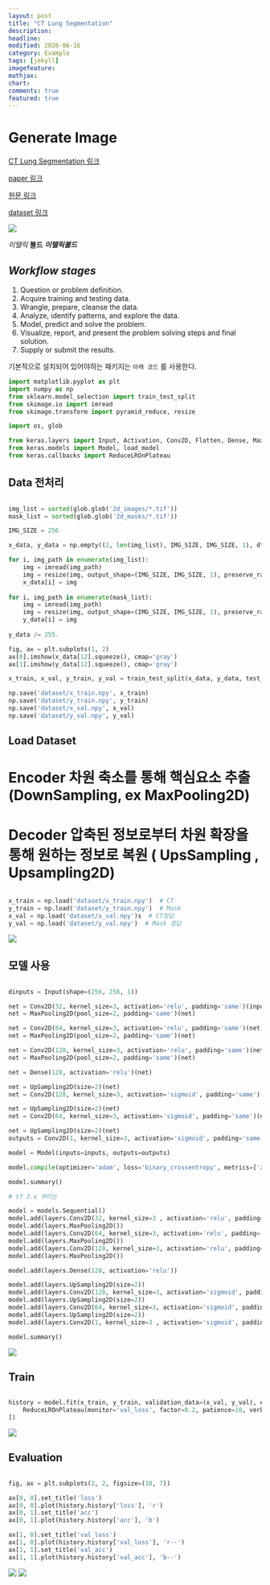 ```yaml
---
layout: post
title: "CT Lung Segmentation"
description: 
headline: 
modified: 2020-06-16
category: Example
tags: [jekyll]
imagefeature: 
mathjax: 
chart: 
comments: true
featured: true
---
```


# Generate Image

[CT Lung Segmentation 링크](https://github.com/kairess/CT_lung_segmentation)

[paper 링크](-)

[원문 링크](-)

[dataset 링크](https://www.kaggle.com/kmader/finding-lungs-in-ct-data)

<img src="{{ site.url }}/images/practice/tf.jpg">

*이탤릭* **볼드** ***이탤릭볼드***

## ***Workflow stages***
1. Question or problem definition.
2. Acquire training and testing data.
3. Wrangle, prepare, cleanse the data.
4. Analyze, identify patterns, and explore the data.
5. Model, predict and solve the problem.
6. Visualize, report, and present the problem solving steps and final solution.
7. Supply or submit the results.
 
기본적으로 설치되어 있어야하는 패키지는 `아래 코드` 를 사용한다.

~~~python
import matplotlib.pyplot as plt
import numpy as np
from sklearn.model_selection import train_test_split
from skimage.io import imread
from skimage.transform import pyramid_reduce, resize

import os, glob

from keras.layers import Input, Activation, Conv2D, Flatten, Dense, MaxPooling2D, Dropout, Add, LeakyReLU, UpSampling2D
from keras.models import Model, load_model
from keras.callbacks import ReduceLROnPlateau
~~~

## Data 전처리

~~~python

img_list = sorted(glob.glob('2d_images/*.tif'))
mask_list = sorted(glob.glob('2d_masks/*.tif'))

IMG_SIZE = 256

x_data, y_data = np.empty((2, len(img_list), IMG_SIZE, IMG_SIZE, 1), dtype=np.float32)

for i, img_path in enumerate(img_list):
    img = imread(img_path)
    img = resize(img, output_shape=(IMG_SIZE, IMG_SIZE, 1), preserve_range=True)
    x_data[i] = img
    
for i, img_path in enumerate(mask_list):
    img = imread(img_path)
    img = resize(img, output_shape=(IMG_SIZE, IMG_SIZE, 1), preserve_range=True)
    y_data[i] = img
    
y_data /= 255.

fig, ax = plt.subplots(1, 2)
ax[0].imshow(x_data[12].squeeze(), cmap='gray')
ax[1].imshow(y_data[12].squeeze(), cmap='gray')

x_train, x_val, y_train, y_val = train_test_split(x_data, y_data, test_size=0.1)

np.save('dataset/x_train.npy', x_train)
np.save('dataset/y_train.npy', y_train)
np.save('dataset/x_val.npy', x_val)
np.save('dataset/y_val.npy', y_val)

~~~


## Load Dataset
# Encoder 차원 축소를 통해 핵심요소 추출 (DownSampling, ex MaxPooling2D)
# Decoder 압축된 정보로부터 차원 확장을 통해 원하는 정보로 복원 ( UpsSampling , Upsampling2D)

~~~python

x_train = np.load('dataset/x_train.npy')  # CT
y_train = np.load('dataset/y_train.npy')  # Mask
x_val = np.load('dataset/x_val.npy')s  # CT정답
y_val = np.load('dataset/y_val.npy')  # Mask 정답

~~~

<img src="{{ site.url }}/images/practice/CT_Lung_Segmentation/Screenshot_2020-06-17-10-10-18.png">

## 모델 사용

~~~python

dinputs = Input(shape=(256, 256, 1))

net = Conv2D(32, kernel_size=3, activation='relu', padding='same')(inputs)
net = MaxPooling2D(pool_size=2, padding='same')(net)

net = Conv2D(64, kernel_size=3, activation='relu', padding='same')(net)
net = MaxPooling2D(pool_size=2, padding='same')(net)

net = Conv2D(128, kernel_size=3, activation='relu', padding='same')(net)
net = MaxPooling2D(pool_size=2, padding='same')(net)

net = Dense(128, activation='relu')(net)

net = UpSampling2D(size=2)(net)
net = Conv2D(128, kernel_size=3, activation='sigmoid', padding='same')(net)

net = UpSampling2D(size=2)(net)
net = Conv2D(64, kernel_size=3, activation='sigmoid', padding='same')(net)

net = UpSampling2D(size=2)(net)
outputs = Conv2D(1, kernel_size=3, activation='sigmoid', padding='same')(net)

model = Model(inputs=inputs, outputs=outputs)

model.compile(optimizer='adam', loss='binary_crossentropy', metrics=['acc', 'mse'])

model.summary()

# tf 2.x 부터는

model = models.Sequential()
model.add(layers.Conv2D(32, kernel_size=3 , activation='relu', padding='same', input_shape=(256, 256, 1)))
model.add(layers.MaxPooling2D())
model.add(layers.Conv2D(64, kernel_size=3, activation='relu', padding='same'))
model.add(layers.MaxPooling2D())
model.add(layers.Conv2D(128, kernel_size=3, activation='relu', padding='same'))
model.add(layers.MaxPooling2D())

model.add(layers.Dense(128, activation='relu'))

model.add(layers.UpSampling2D(size=2))
model.add(layers.Conv2D(128, kernel_size=3, activation='sigmoid', padding='same'))
model.add(layers.UpSampling2D(size=2))
model.add(layers.Conv2D(64, kernel_size=3, activation='sigmoid', padding='same'))
model.add(layers.UpSampling2D(size=2))
model.add(layers.Conv2D(1, kernel_size=3 , activation='sigmoid', padding='same'))

model.summary()
~~~

<img src="{{ site.url }}/images/practice/CT_Lung_Segmentation/Screenshot_2020-06-17-10-14-52.png">

## Train

~~~python

history = model.fit(x_train, y_train, validation_data=(x_val, y_val), epochs=100, batch_size=32, callbacks=[
    ReduceLROnPlateau(monitor='val_loss', factor=0.2, patience=10, verbose=1, mode='auto', min_lr=1e-05)
])

~~~

<img src="{{ site.url }}/images/practice/CT_Lung_Segmentation/Screenshot_2020-06-17-13-58-01.png">

## Evaluation

~~~python

fig, ax = plt.subplots(2, 2, figsize=(10, 7))

ax[0, 0].set_title('loss')
ax[0, 0].plot(history.history['loss'], 'r')
ax[0, 1].set_title('acc')
ax[0, 1].plot(history.history['acc'], 'b')

ax[1, 0].set_title('val_loss')
ax[1, 0].plot(history.history['val_loss'], 'r--')
ax[1, 1].set_title('val_acc')
ax[1, 1].plot(history.history['val_acc'], 'b--')

~~~

<img src="{{ site.url }}/images/practice/CT_Lung_Segmentation/Screenshot_2020-06-17-13-58-54.png">

<img src="{{ site.url }}/images/practice/CT_Lung_Segmentation/Screenshot_2020-06-17-13-59-14.png">
